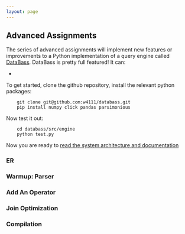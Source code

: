 ```yaml
---
layout: page
---
```


## Advanced Assignments

The series of advanced assignments will implement new features or improvements to 
a Python implementation of a query engine called [DataBass](https://www.github.com/w4111/databass).
DataBass is pretty full featured!  It can:

* 

To get started, clone the github repository, install the relevant python packages:

        git clone git@github.com:w4111/databass.git
        pip install numpy click pandas parsimonious

Now test it out:

        cd databass/src/engine
        python test.py

Now you are ready to [read the system architecture and documentation](https://github.com/w4111/databass/blob/master/docs/design.md)

### ER

### Warmup: Parser

### Add An Operator

### Join Optimization

### Compilation
